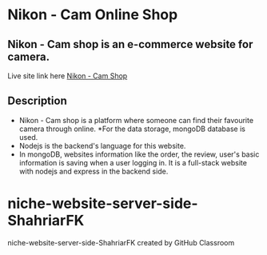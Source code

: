 # Nikon - Cam Online Shop
## Nikon - Cam shop is an e-commerce website for camera.

Live site link here [Nikon - Cam Shop](https://nikon-cam.web.app/)

## Description
* Nikon - Cam shop is a platform where someone can find their favourite camera through online.
*For the data storage, mongoDB database is used.
* Nodejs is the backend's language for this website.
* In mongoDB, websites information like the order, the review, user's basic information is saving when a user logging in.
It is a full-stack website with nodejs and express in the backend side.





# niche-website-server-side-ShahriarFK
niche-website-server-side-ShahriarFK created by GitHub Classroom
